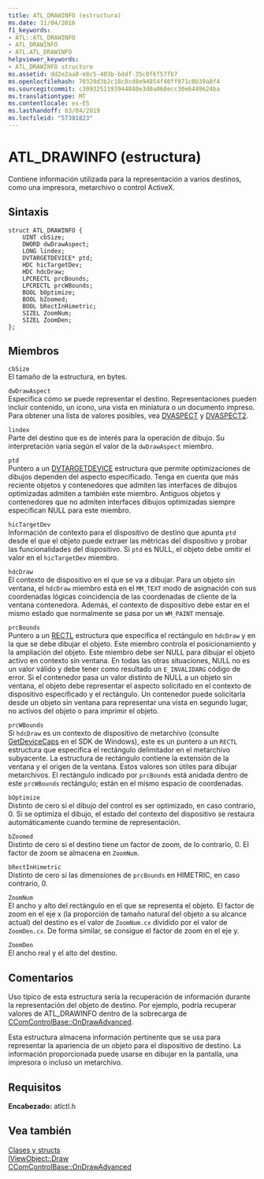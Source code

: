 ```yaml
---
title: ATL_DRAWINFO (estructura)
ms.date: 11/04/2016
f1_keywords:
- ATL::ATL_DRAWINFO
- ATL_DRAWINFO
- ATL.ATL_DRAWINFO
helpviewer_keywords:
- ATL_DRAWINFO structure
ms.assetid: dd2e2aa8-e8c5-403b-b4df-35c0f6f57fb7
ms.openlocfilehash: 70329d3b2c18c8cd8e94854f40ff971c0b39a8f4
ms.sourcegitcommit: c3093251193944840e3d0a068ecc30e6449624ba
ms.translationtype: MT
ms.contentlocale: es-ES
ms.lasthandoff: 03/04/2019
ms.locfileid: "57301823"
---
```

# <a name="atldrawinfo-structure"></a>ATL_DRAWINFO (estructura)

Contiene información utilizada para la representación a varios destinos, como una impresora, metarchivo o control ActiveX.

## <a name="syntax"></a>Sintaxis

```
struct ATL_DRAWINFO {
    UINT cbSize;
    DWORD dwDrawAspect;
    LONG lindex;
    DVTARGETDEVICE* ptd;
    HDC hicTargetDev;
    HDC hdcDraw;
    LPCRECTL prcBounds;
    LPCRECTL prcWBounds;
    BOOL bOptimize;
    BOOL bZoomed;
    BOOL bRectInHimetric;
    SIZEL ZoomNum;
    SIZEL ZoomDen;
};
```

## <a name="members"></a>Miembros

`cbSize`<br/>
El tamaño de la estructura, en bytes.

`dwDrawAspect`<br/>
Especifica cómo se puede representar el destino. Representaciones pueden incluir contenido, un icono, una vista en miniatura o un documento impreso. Para obtener una lista de valores posibles, vea [DVASPECT](/windows/desktop/api/wtypes/ne-wtypes-tagdvaspect) y [DVASPECT2](/windows/desktop/api/ocidl/ne-ocidl-tagdvaspect2).

`lindex`<br/>
Parte del destino que es de interés para la operación de dibujo. Su interpretación varía según el valor de la `dwDrawAspect` miembro.

`ptd`<br/>
Puntero a un [DVTARGETDEVICE](/windows/desktop/api/objidl/ns-objidl-tagdvtargetdevice) estructura que permite optimizaciones de dibujos dependen del aspecto especificado. Tenga en cuenta que más reciente objetos y contenedores que admiten las interfaces de dibujos optimizadas admiten a también este miembro. Antiguos objetos y contenedores que no admiten interfaces dibujos optimizadas siempre especifican NULL para este miembro.

`hicTargetDev`<br/>
Información de contexto para el dispositivo de destino que apunta `ptd` desde el que el objeto puede extraer las métricas del dispositivo y probar las funcionalidades del dispositivo. Si `ptd` es NULL, el objeto debe omitir el valor en el `hicTargetDev` miembro.

`hdcDraw`<br/>
El contexto de dispositivo en el que se va a dibujar. Para un objeto sin ventana, el `hdcDraw` miembro está en el `MM_TEXT` modo de asignación con sus coordenadas lógicas coincidencia de las coordenadas de cliente de la ventana contenedora. Además, el contexto de dispositivo debe estar en el mismo estado que normalmente se pasa por un `WM_PAINT` mensaje.

`prcBounds`<br/>
Puntero a un [RECTL](https://msdn.microsoft.com/library/windows/desktop/dd162907) estructura que especifica el rectángulo en `hdcDraw` y en la que se debe dibujar el objeto. Este miembro controla el posicionamiento y la ampliación del objeto. Este miembro debe ser NULL para dibujar el objeto activo en contexto sin ventana. En todas las otras situaciones, NULL no es un valor válido y debe tener como resultado un `E_INVALIDARG` código de error. Si el contenedor pasa un valor distinto de NULL a un objeto sin ventana, el objeto debe representar el aspecto solicitado en el contexto de dispositivo especificado y el rectángulo. Un contenedor puede solicitarla desde un objeto sin ventana para representar una vista en segundo lugar, no activos del objeto o para imprimir el objeto.

`prcWBounds`<br/>
Si `hdcDraw` es un contexto de dispositivo de metarchivo (consulte [GetDeviceCaps](/windows/desktop/api/wingdi/nf-wingdi-getdevicecaps) en el SDK de Windows), este es un puntero a un `RECTL` estructura que especifica el rectángulo delimitador en el metarchivo subyacente. La estructura de rectángulo contiene la extensión de la ventana y el origen de la ventana. Estos valores son útiles para dibujar metarchivos. El rectángulo indicado por `prcBounds` está anidada dentro de este `prcWBounds` rectángulo; están en el mismo espacio de coordenadas.

`bOptimize`<br/>
Distinto de cero si el dibujo del control es ser optimizado, en caso contrario, 0. Si se optimiza el dibujo, el estado del contexto del dispositivo se restaura automáticamente cuando termine de representación.

`bZoomed`<br/>
Distinto de cero si el destino tiene un factor de zoom, de lo contrario, 0. El factor de zoom se almacena en `ZoomNum`.

`bRectInHimetric`<br/>
Distinto de cero si las dimensiones de `prcBounds` en HIMETRIC, en caso contrario, 0.

`ZoomNum`<br/>
El ancho y alto del rectángulo en el que se representa el objeto. El factor de zoom en el eje x (la proporción de tamaño natural del objeto a su alcance actual) del destino es el valor de `ZoomNum.cx` dividido por el valor de `ZoomDen.cx`. De forma similar, se consigue el factor de zoom en el eje y.

`ZoomDen`<br/>
El ancho real y el alto del destino.

## <a name="remarks"></a>Comentarios

Uso típico de esta estructura sería la recuperación de información durante la representación del objeto de destino. Por ejemplo, podría recuperar valores de ATL_DRAWINFO dentro de la sobrecarga de [CComControlBase::OnDrawAdvanced](ccomcontrolbase-class.md#ondrawadvanced).

Esta estructura almacena información pertinente que se usa para representar la apariencia de un objeto para el dispositivo de destino. La información proporcionada puede usarse en dibujar en la pantalla, una impresora o incluso un metarchivo.

## <a name="requirements"></a>Requisitos

**Encabezado:** atlctl.h

## <a name="see-also"></a>Vea también

[Clases y structs](../../atl/reference/atl-classes.md)<br/>
[IViewObject::Draw](/windows/desktop/api/oleidl/nf-oleidl-iviewobject-draw)<br/>
[CComControlBase::OnDrawAdvanced](../../atl/reference/ccomcontrolbase-class.md#ondrawadvanced)
